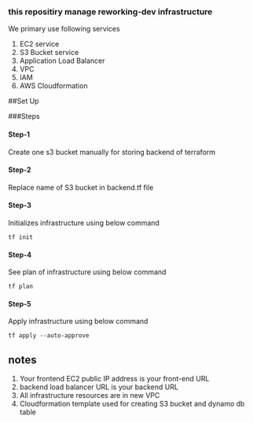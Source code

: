 ### this repositiry manage reworking-dev infrastructure

We primary use following services 
1. EC2 service
2. S3 Bucket service
3. Application Load Balancer 
4. VPC 
5. IAM 
6. AWS Cloudformation 

##Set Up

###Steps

#### Step-1
Create one s3 bucket manually for storing backend of terraform 

#### Step-2
Replace name of S3 bucket in backend.tf file 

#### Step-3
Initializes infrastructure using below command

```shell
tf init
```

#### Step-4
See plan of infrastructure using below command

```shell
tf plan
```

#### Step-5
Apply infrastructure using below command

```shell
tf apply --auto-approve
```

## notes

1. Your frontend EC2 public IP address is your front-end URL
2. backend load balancer URL is your backend URL
3. All infrastructure resources are in new VPC 
4. Cloudformation template used for creating S3 bucket and dynamo db table 
